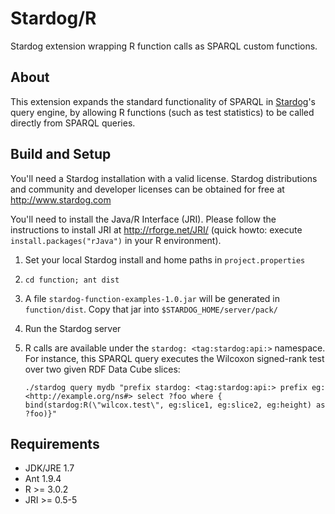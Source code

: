 Stardog/R
=========

Stardog extension wrapping R function calls as SPARQL custom functions.

## About

This extension expands the standard functionality of SPARQL in [Stardog](http://www.stardog.com/)'s query engine, by allowing R functions (such as test statistics) to be called directly from SPARQL queries.

## Build and Setup

You'll need a Stardog installation with a valid license. Stardog distributions and community and developer licenses can be obtained for free at http://www.stardog.com

You'll need to install the Java/R Interface (JRI). Please follow the instructions to install JRI at http://rforge.net/JRI/ (quick howto: execute `install.packages("rJava")` in your R environment).

1. Set your local Stardog install and home paths in `project.properties`
2. `cd function; ant dist`
3. A file `stardog-function-examples-1.0.jar` will be generated in `function/dist`. Copy that jar into `$STARDOG_HOME/server/pack/`
4. Run the Stardog server
5. R calls are available under the `stardog: <tag:stardog:api:>` namespace. For instance, this SPARQL query executes the Wilcoxon signed-rank test over two given RDF Data Cube slices:

   `./stardog query mydb "prefix stardog: <tag:stardog:api:> prefix eg: <http://example.org/ns#> select ?foo where { bind(stardog:R(\"wilcox.test\", eg:slice1, eg:slice2, eg:height) as ?foo)}"`

## Requirements

- JDK/JRE 1.7
- Ant 1.9.4
- R >= 3.0.2
- JRI >= 0.5-5

